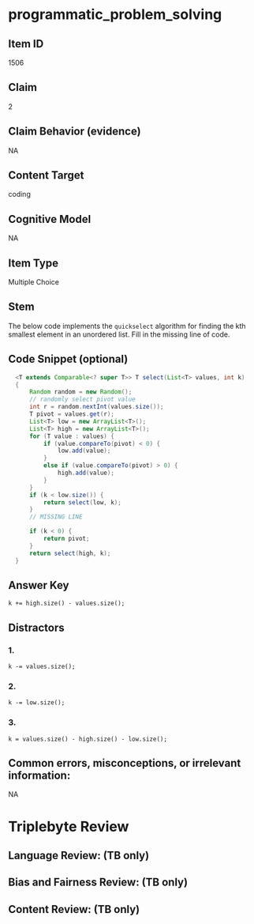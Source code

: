 # programmatic_problem_solving

## Item ID
1506

## Claim
2

## Claim Behavior (evidence)
NA

## Content Target
coding

## Cognitive Model
NA

## Item Type
Multiple Choice

## Stem
The below code implements the `quickselect` algorithm for finding the kth smallest element in an unordered list.  Fill in the missing line of code.

## Code Snippet (optional)
```java
  <T extends Comparable<? super T>> T select(List<T> values, int k)
  {
      Random random = new Random();
      // randomly select pivot value
      int r = random.nextInt(values.size());
      T pivot = values.get(r);
      List<T> low = new ArrayList<T>();
      List<T> high = new ArrayList<T>();
      for (T value : values) {
          if (value.compareTo(pivot) < 0) {
              low.add(value);
          }
          else if (value.compareTo(pivot) > 0) {
              high.add(value);
          }
      }
      if (k < low.size()) {
          return select(low, k);
      }
      // MISSING LINE

      if (k < 0) {
          return pivot;
      }
      return select(high, k);
  }
```

## Answer Key
`k += high.size() - values.size();`

## Distractors

### 1.
`k -= values.size();`

### 2.
`k -= low.size();`

### 3.
`k = values.size() - high.size() - low.size();`

## Common errors, misconceptions, or irrelevant information:
NA

# Triplebyte Review


## Language Review: (TB only)


## Bias and Fairness Review: (TB only)


## Content Review: (TB only)
